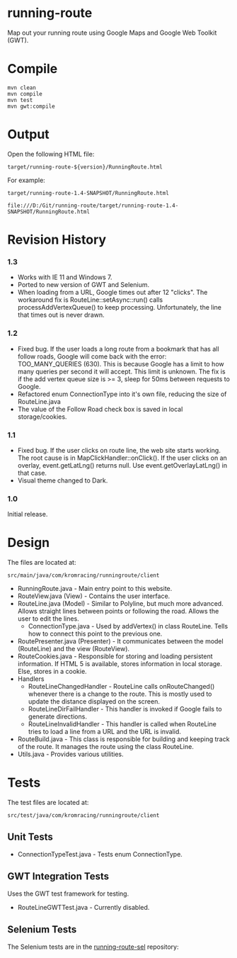 # running-route
Map out your running route using Google Maps and Google Web Toolkit (GWT).

# Compile

```
mvn clean
mvn compile
mvn test
mvn gwt:compile
```

# Output
Open the following HTML file:

`target/running-route-${version}/RunningRoute.html`

For example:

`target/running-route-1.4-SNAPSHOT/RunningRoute.html`


`file:///D:/Git/running-route/target/running-route-1.4-SNAPSHOT/RunningRoute.html`

# Revision History
### 1.3
- Works with IE 11 and Windows 7.
- Ported to new version of GWT and Selenium.
- When loading from a URL, Google times out after 12 "clicks".  The workaround fix is RouteLine::setAsync::run() calls processAddVertexQueue() to keep processing.  Unfortunately, the line that times out is never drawn.

### 1.2
- Fixed bug.  If the user loads a long route from a bookmark that has all follow roads, Google will come back with the error: TOO_MANY_QUERIES (630).  This is because Google has a limit to how many queries per second it will accept.  This limit is unknown. The fix is if the add vertex queue size is >= 3, sleep for 50ms between requests to Google.
- Refactored enum ConnectionType into it's own file, reducing the size of RouteLine.java
- The value of the Follow Road check box is saved in local storage/cookies.

### 1.1
- Fixed bug.  If the user clicks on route line, the web site starts working.  The root cause is in MapClickHandler::onClick().  If the user clicks on an overlay, event.getLatLng() returns null.  Use event.getOverlayLatLng() in that case.
- Visual theme changed to Dark.

### 1.0
Initial release.

# Design
The files are located at:

`src/main/java/com/kromracing/runningroute/client`

* RunningRoute.java - Main entry point to this website.
* RouteView.java (View) - Contains the user interface.
* RouteLine.java (Model) - Similar to Polyline, but much more advanced.  Allows straight lines between points or following the road.  Allows the user to edit the lines.
    * ConnectionType.java - Used by addVertex() in class RouteLine.  Tells how to connect this point to the previous one.
* RoutePresenter.java (Presenter) - It communicates between the model (RouteLine) and the view (RouteView).
* RouteCookies.java - Responsible for storing and loading persistent information. If HTML 5 is available, stores information in local storage.  Else, stores in a cookie.
* Handlers
    * RouteLineChangedHandler - RouteLine calls onRouteChanged() whenever there is a change to the route.  This is mostly used to update the distance displayed on the screen.
    * RouteLineDirFailHandler - This handler is invoked if Google fails to generate directions.
    * RouteLineInvalidHandler - This handler is called when RouteLine tries to load a line from a URL and the URL is invalid.
* RouteBuild.java - This class is responsible for building and keeping track of the route.  It manages the route using the class RouteLine.
* Utils.java - Provides various utilities.

# Tests
The test files are located at:

`src/test/java/com/kromracing/runningroute/client`

## Unit Tests
* ConnectionTypeTest.java - Tests enum ConnectionType.

## GWT Integration Tests
Uses the GWT test framework for testing.

* RouteLineGWTTest.java - Currently disabled.

## Selenium Tests
The Selenium tests are in the [running-route-sel](https://github.com/chadrosenquist/running-route-sel) repository:
